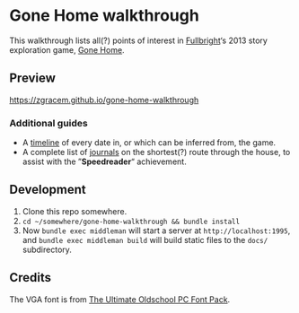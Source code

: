 # Gone Home walkthrough

This walkthrough lists all(?) points of interest in [Fullbright]‘s 2013 story
exploration game, [Gone Home].

[Fullbright]: https://fullbrig.ht/
[Gone Home]:  http://gonehome.game/

## Preview

<https://zgracem.github.io/gone-home-walkthrough>

### Additional guides

- A [timeline] of every date in, or which can be inferred from, the game.
- A complete list of [journals] on the shortest(?) route through the house,
  to assist with the ”**Speedreader**“ achievement.

[timeline]: https://zgracem.github.io/gone-home-walkthrough/timeline
[journals]: https://zgracem.github.io/gone-home-walkthrough/journals

## Development

1. Clone this repo somewhere.
2. `cd ~/somewhere/gone-home-walkthrough && bundle install`
3. Now `bundle exec middleman` will start a server at `http://localhost:1995`,
   and `bundle exec middleman build` will build static files to the `docs/`
   subdirectory.

## Credits

The VGA font is from [The Ultimate Oldschool PC Font Pack].

[The Ultimate Oldschool PC Font Pack]: https://int10h.org/oldschool-pc-fonts/
